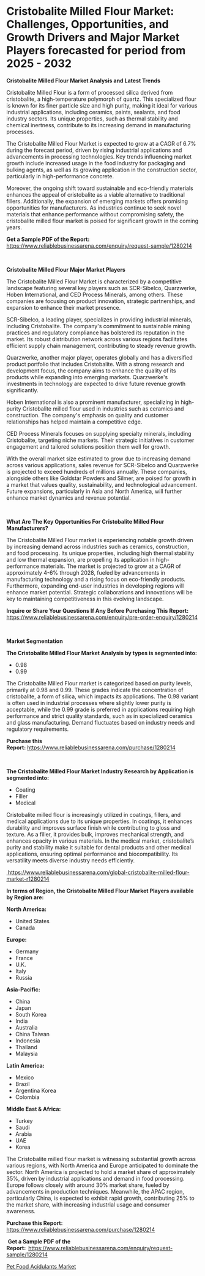 <p><h1>Cristobalite Milled Flour Market: Challenges, Opportunities, and Growth Drivers and Major Market Players forecasted for period from 2025 - 2032</h1></p><p><strong>Cristobalite Milled Flour Market Analysis and Latest Trends</strong></p>
<p><p>Cristobalite Milled Flour is a form of processed silica derived from cristobalite, a high-temperature polymorph of quartz. This specialized flour is known for its finer particle size and high purity, making it ideal for various industrial applications, including ceramics, paints, sealants, and food industry sectors. Its unique properties, such as thermal stability and chemical inertness, contribute to its increasing demand in manufacturing processes.</p><p>The Cristobalite Milled Flour Market is expected to grow at a CAGR of 6.7% during the forecast period, driven by rising industrial applications and advancements in processing technologies. Key trends influencing market growth include increased usage in the food industry for packaging and bulking agents, as well as its growing application in the construction sector, particularly in high-performance concrete.</p><p>Moreover, the ongoing shift toward sustainable and eco-friendly materials enhances the appeal of cristobalite as a viable alternative to traditional fillers. Additionally, the expansion of emerging markets offers promising opportunities for manufacturers. As industries continue to seek novel materials that enhance performance without compromising safety, the cristobalite milled flour market is poised for significant growth in the coming years.</p></p>
<p><strong>Get a Sample PDF of the Report:&nbsp;</strong> <a href="https://www.reliablebusinessarena.com/enquiry/request-sample/1280214?utm_campaign=2483&utm_medium=2&utm_source=Github&utm_content=ia&utm_term=24032025&utm_id=cristobalite-milled-flour">https://www.reliablebusinessarena.com/enquiry/request-sample/1280214</a></p>
<p>&nbsp;</p>
<p><strong>Cristobalite Milled Flour Major Market Players</strong></p>
<p><p>The Cristobalite Milled Flour Market is characterized by a competitive landscape featuring several key players such as SCR-Sibelco, Quarzwerke, Hoben International, and CED Process Minerals, among others. These companies are focusing on product innovation, strategic partnerships, and expansion to enhance their market presence.</p><p>SCR-Sibelco, a leading player, specializes in providing industrial minerals, including Cristobalite. The company's commitment to sustainable mining practices and regulatory compliance has bolstered its reputation in the market. Its robust distribution network across various regions facilitates efficient supply chain management, contributing to steady revenue growth.</p><p>Quarzwerke, another major player, operates globally and has a diversified product portfolio that includes Cristobalite. With a strong research and development focus, the company aims to enhance the quality of its products while expanding into emerging markets. Quarzwerke's investments in technology are expected to drive future revenue growth significantly.</p><p>Hoben International is also a prominent manufacturer, specializing in high-purity Cristobalite milled flour used in industries such as ceramics and construction. The company's emphasis on quality and customer relationships has helped maintain a competitive edge.</p><p>CED Process Minerals focuses on supplying specialty minerals, including Cristobalite, targeting niche markets. Their strategic initiatives in customer engagement and tailored solutions position them well for growth.</p><p>With the overall market size estimated to grow due to increasing demand across various applications, sales revenue for SCR-Sibelco and Quarzwerke is projected to exceed hundreds of millions annually. These companies, alongside others like Goldstar Powders and Silmer, are poised for growth in a market that values quality, sustainability, and technological advancement. Future expansions, particularly in Asia and North America, will further enhance market dynamics and revenue potential.</p></p>
<p>&nbsp;</p>
<p><strong>What Are The Key Opportunities For Cristobalite Milled Flour Manufacturers?</strong></p>
<p><p>The Cristobalite Milled Flour market is experiencing notable growth driven by increasing demand across industries such as ceramics, construction, and food processing. Its unique properties, including high thermal stability and low thermal expansion, are propelling its application in high-performance materials. The market is projected to grow at a CAGR of approximately 4-6% through 2028, fueled by advancements in manufacturing technology and a rising focus on eco-friendly products. Furthermore, expanding end-user industries in developing regions will enhance market potential. Strategic collaborations and innovations will be key to maintaining competitiveness in this evolving landscape.</p></p>
<p><strong>Inquire or Share Your Questions If Any Before Purchasing This Report:</strong> <a href="https://www.reliablebusinessarena.com/enquiry/pre-order-enquiry/1280214?utm_campaign=2483&utm_medium=2&utm_source=Github&utm_content=ia&utm_term=24032025&utm_id=cristobalite-milled-flour">https://www.reliablebusinessarena.com/enquiry/pre-order-enquiry/1280214</a></p>
<p>&nbsp;</p>
<p><strong>Market Segmentation</strong></p>
<p><strong>The Cristobalite Milled Flour Market Analysis by types is segmented into:</strong></p>
<p><ul><li>0.98</li><li>0.99</li></ul></p>
<p><p>The Cristobalite Milled Flour market is categorized based on purity levels, primarily at 0.98 and 0.99. These grades indicate the concentration of cristobalite, a form of silica, which impacts its applications. The 0.98 variant is often used in industrial processes where slightly lower purity is acceptable, while the 0.99 grade is preferred in applications requiring high performance and strict quality standards, such as in specialized ceramics and glass manufacturing. Demand fluctuates based on industry needs and regulatory requirements.</p></p>
<p><strong>Purchase this Report:&nbsp;</strong><a href="https://www.reliablebusinessarena.com/purchase/1280214?utm_campaign=2483&utm_medium=2&utm_source=Github&utm_content=ia&utm_term=24032025&utm_id=cristobalite-milled-flour">https://www.reliablebusinessarena.com/purchase/1280214</a></p>
<p>&nbsp;</p>
<p><strong>The Cristobalite Milled Flour Market Industry Research by Application is segmented into:</strong></p>
<p><ul><li>Coating</li><li>Filler</li><li>Medical</li></ul></p>
<p><p>Cristobalite milled flour is increasingly utilized in coatings, fillers, and medical applications due to its unique properties. In coatings, it enhances durability and improves surface finish while contributing to gloss and texture. As a filler, it provides bulk, improves mechanical strength, and enhances opacity in various materials. In the medical market, cristobalite’s purity and stability make it suitable for dental products and other medical applications, ensuring optimal performance and biocompatibility. Its versatility meets diverse industry needs efficiently.</p></p>
<p><a href="https://www.reliablebusinessarena.com/global-cristobalite-milled-flour-market-r1280214?utm_campaign=2483&utm_medium=2&utm_source=Github&utm_content=ia&utm_term=24032025&utm_id=cristobalite-milled-flour">&nbsp;https://www.reliablebusinessarena.com/global-cristobalite-milled-flour-market-r1280214</a></p>
<p><strong>In terms of Region, the Cristobalite Milled Flour Market Players available by Region are:</strong></p>
<p>
    <p> <strong> North America: </strong>
        <ul>
            <li>United States</li>
            <li>Canada</li>
        </ul>
        </p> 
    <p> <strong> Europe: </strong>
        <ul>
            <li>Germany</li>
            <li>France</li>
            <li>U.K.</li>
            <li>Italy</li>
            <li>Russia</li>
        </ul>
        </p> 
    <p> <strong> Asia-Pacific: </strong>
        <ul>
            <li>China</li>
            <li>Japan</li>
            <li>South Korea</li>
            <li>India</li>
            <li>Australia</li>
            <li>China Taiwan</li>
            <li>Indonesia</li>
            <li>Thailand</li>
            <li>Malaysia</li>
        </ul>
        </p> 
    <p> <strong> Latin America: </strong>
        <ul>
            <li>Mexico</li>
            <li>Brazil</li>
            <li>Argentina Korea</li>
            <li>Colombia</li>
        </ul>
        </p> 
    <p> <strong> Middle East & Africa: </strong>
        <ul>
            <li>Turkey</li>
            <li>Saudi</li>
            <li>Arabia</li>
            <li>UAE</li>
            <li>Korea</li>
        </ul>
    </p>
    </p>
<p><p>The Cristobalite milled flour market is witnessing substantial growth across various regions, with North America and Europe anticipated to dominate the sector. North America is projected to hold a market share of approximately 35%, driven by industrial applications and demand in food processing. Europe follows closely with around 30% market share, fueled by advancements in production techniques. Meanwhile, the APAC region, particularly China, is expected to exhibit rapid growth, contributing 25% to the market share, with increasing industrial usage and consumer awareness.</p></p>
<p><strong>Purchase this Report: </strong><a href="https://www.reliablebusinessarena.com/purchase/1280214?utm_campaign=2483&utm_medium=2&utm_source=Github&utm_content=ia&utm_term=24032025&utm_id=cristobalite-milled-flour">https://www.reliablebusinessarena.com/purchase/1280214</a></p>
<p>&nbsp;<strong>Get a Sample PDF of the Report:&nbsp;&nbsp;</strong><a href="https://www.reliablebusinessarena.com/enquiry/request-sample/1280214?utm_campaign=2483&utm_medium=2&utm_source=Github&utm_content=ia&utm_term=24032025&utm_id=cristobalite-milled-flour">https://www.reliablebusinessarena.com/enquiry/request-sample/1280214</a></p>
<p><strong></strong></p>
<p><p><a href="https://github.com/ParvinKhatun77/Market-Research-Report-List-2/blob/main/pet-food-acidulants-market.md?utm_campaign=2483&utm_medium=2&utm_source=Github&utm_content=ia&utm_term=24032025&utm_id=cristobalite-milled-flour">Pet Food Acidulants Market</a></p></p>